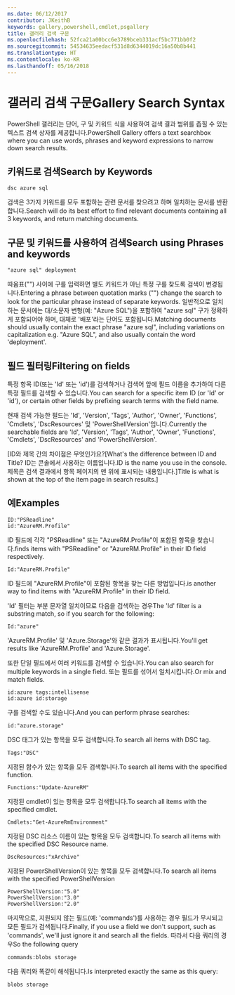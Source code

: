 ```yaml
---
ms.date: 06/12/2017
contributor: JKeithB
keywords: gallery,powershell,cmdlet,psgallery
title: 갤러리 검색 구문
ms.openlocfilehash: 52fca21a00bcc6e3789bceb331acf5bc771bb0f2
ms.sourcegitcommit: 54534635eedacf531d8d6344019dc16a50b8b441
ms.translationtype: HT
ms.contentlocale: ko-KR
ms.lasthandoff: 05/16/2018
---
```

# <a name="gallery-search-syntax"></a><span data-ttu-id="a4df3-103">갤러리 검색 구문</span><span class="sxs-lookup"><span data-stu-id="a4df3-103">Gallery Search Syntax</span></span>

<span data-ttu-id="a4df3-104">PowerShell 갤러리는 단어, 구 및 키워드 식을 사용하여 검색 결과 범위를 좁힐 수 있는 텍스트 검색 상자를 제공합니다.</span><span class="sxs-lookup"><span data-stu-id="a4df3-104">PowerShell Gallery offers a text searchbox where you can use words, phrases and keyword expressions to narrow down search results.</span></span>

## <a name="search-by-keywords"></a><span data-ttu-id="a4df3-105">키워드로 검색</span><span class="sxs-lookup"><span data-stu-id="a4df3-105">Search by Keywords</span></span>

    dsc azure sql

<span data-ttu-id="a4df3-106">검색은 3가지 키워드를 모두 포함하는 관련 문서를 찾으려고 하며 일치하는 문서를 반환합니다.</span><span class="sxs-lookup"><span data-stu-id="a4df3-106">Search will do its best effort to find relevant documents containing all 3 keywords, and return matching documents.</span></span>

## <a name="search-using-phrases-and-keywords"></a><span data-ttu-id="a4df3-107">구문 및 키워드를 사용하여 검색</span><span class="sxs-lookup"><span data-stu-id="a4df3-107">Search using Phrases and keywords</span></span>

    "azure sql" deployment

<span data-ttu-id="a4df3-108">따옴표("") 사이에 구를 입력하면 별도 키워드가 아닌 특정 구를 찾도록 검색이 변경됩니다.</span><span class="sxs-lookup"><span data-stu-id="a4df3-108">Entering a phrase between quotation marks ("") change the search to look for the particular phrase instead of separate keywords.</span></span>
<span data-ttu-id="a4df3-109">일반적으로 일치하는 문서에는 대/소문자 변형(예: "Azure SQL")을 포함하여 "azure sql" 구가 정확하게 포함되어야 하며, 대체로 '배포'라는 단어도 포함됩니다.</span><span class="sxs-lookup"><span data-stu-id="a4df3-109">Matching documents should usually contain the exact phrase "azure sql", including variations on capitalization e.g. "Azure SQL", and also usually contain the word 'deployment'.</span></span>

## <a name="filtering-on-fields"></a><span data-ttu-id="a4df3-110">필드 필터링</span><span class="sxs-lookup"><span data-stu-id="a4df3-110">Filtering on fields</span></span>

<span data-ttu-id="a4df3-111">특정 항목 ID(또는 'Id' 또는 'id')를 검색하거나 검색어 앞에 필드 이름을 추가하여 다른 특정 필드를 검색할 수 있습니다.</span><span class="sxs-lookup"><span data-stu-id="a4df3-111">You can search for a specific item ID (or 'Id' or 'id'), or certain other fields by prefixing search terms with the field name.</span></span>

<span data-ttu-id="a4df3-112">현재 검색 가능한 필드는 'Id', 'Version', 'Tags', 'Author', 'Owner', 'Functions', 'Cmdlets', 'DscResources' 및 'PowerShellVersion'입니다.</span><span class="sxs-lookup"><span data-stu-id="a4df3-112">Currently the searchable fields are 'Id', 'Version', 'Tags', 'Author', 'Owner', 'Functions', 'Cmdlets', 'DscResources' and 'PowerShellVersion'.</span></span>

<span data-ttu-id="a4df3-113">[ID와 제목 간의 차이점은 무엇인가요?</span><span class="sxs-lookup"><span data-stu-id="a4df3-113">[What's the difference between ID and Title?</span></span> <span data-ttu-id="a4df3-114">ID는 콘솔에서 사용하는 이름입니다.</span><span class="sxs-lookup"><span data-stu-id="a4df3-114">ID is the name you use in the console.</span></span> <span data-ttu-id="a4df3-115">제목은 검색 결과에서 항목 페이지의 맨 위에 표시되는 내용입니다.]</span><span class="sxs-lookup"><span data-stu-id="a4df3-115">Title is what is shown at the top of the item page in search results.]</span></span>

## <a name="examples"></a><span data-ttu-id="a4df3-116">예</span><span class="sxs-lookup"><span data-stu-id="a4df3-116">Examples</span></span>

    ID:"PSReadline"
    id:"AzureRM.Profile"

<span data-ttu-id="a4df3-117">ID 필드에 각각 "PSReadline" 또는 "AzureRM.Profile"이 포함된 항목을 찾습니다.</span><span class="sxs-lookup"><span data-stu-id="a4df3-117">finds items with "PSReadline" or "AzureRM.Profile" in their ID field respectively.</span></span>

    Id:"AzureRM.Profile"

<span data-ttu-id="a4df3-118">ID 필드에 "AzureRM.Profile"이 포함된 항목을 찾는 다른 방법입니다.</span><span class="sxs-lookup"><span data-stu-id="a4df3-118">is another way to find items with "AzureRM.Profile" in their ID field.</span></span>

<span data-ttu-id="a4df3-119">'Id' 필터는 부분 문자열 일치이므로 다음을 검색하는 경우</span><span class="sxs-lookup"><span data-stu-id="a4df3-119">The 'Id' filter is a substring match, so if you search for the following:</span></span>

    Id:"azure"

<span data-ttu-id="a4df3-120">'AzureRM.Profile' 및 'Azure.Storage'와 같은 결과가 표시됩니다.</span><span class="sxs-lookup"><span data-stu-id="a4df3-120">You'll get results like 'AzureRM.Profile' and 'Azure.Storage'.</span></span>

<span data-ttu-id="a4df3-121">또한 단일 필드에서 여러 키워드를 검색할 수 있습니다.</span><span class="sxs-lookup"><span data-stu-id="a4df3-121">You can also search for multiple keywords in a single field.</span></span> <span data-ttu-id="a4df3-122">또는 필드를 섞어서 일치시킵니다.</span><span class="sxs-lookup"><span data-stu-id="a4df3-122">Or mix and match fields.</span></span>

    id:azure tags:intellisense
    id:azure id:storage

<span data-ttu-id="a4df3-123">구를 검색할 수도 있습니다.</span><span class="sxs-lookup"><span data-stu-id="a4df3-123">And you can perform phrase searches:</span></span>

    id:"azure.storage"


<span data-ttu-id="a4df3-124">DSC 태그가 있는 항목을 모두 검색합니다.</span><span class="sxs-lookup"><span data-stu-id="a4df3-124">To search all items with DSC tag.</span></span>

    Tags:"DSC"

<span data-ttu-id="a4df3-125">지정된 함수가 있는 항목을 모두 검색합니다.</span><span class="sxs-lookup"><span data-stu-id="a4df3-125">To search all items with the specified function.</span></span>

    Functions:"Update-AzureRM"

<span data-ttu-id="a4df3-126">지정된 cmdlet이 있는 항목을 모두 검색합니다.</span><span class="sxs-lookup"><span data-stu-id="a4df3-126">To search all items with the specified cmdlet.</span></span>

    Cmdlets:"Get-AzureRmEnvironment"

<span data-ttu-id="a4df3-127">지정된 DSC 리소스 이름이 있는 항목을 모두 검색합니다.</span><span class="sxs-lookup"><span data-stu-id="a4df3-127">To search all items with the specified DSC Resource name.</span></span>

    DscResources:"xArchive"

<span data-ttu-id="a4df3-128">지정된 PowerShellVersion이 있는 항목을 모두 검색합니다.</span><span class="sxs-lookup"><span data-stu-id="a4df3-128">To search all items with the specified PowerShellVersion</span></span>

    PowerShellVersion:"5.0"
    PowerShellVersion:"3.0"
    PowerShellVersion:"2.0"


<span data-ttu-id="a4df3-129">마지막으로, 지원되지 않는 필드(예: 'commands')를 사용하는 경우 필드가 무시되고 모든 필드가 검색됩니다.</span><span class="sxs-lookup"><span data-stu-id="a4df3-129">Finally, if you use a field we don't support, such as 'commands', we'll just ignore it and search all the fields.</span></span> <span data-ttu-id="a4df3-130">따라서 다음 쿼리의 경우</span><span class="sxs-lookup"><span data-stu-id="a4df3-130">So the following query</span></span>

    commands:blobs storage

<span data-ttu-id="a4df3-131">다음 쿼리와 똑같이 해석됩니다.</span><span class="sxs-lookup"><span data-stu-id="a4df3-131">Is interpreted exactly the same as this query:</span></span>

    blobs storage